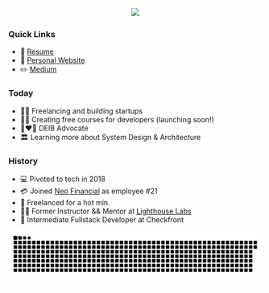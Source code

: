 <p align="center" width="100%">
   <img src="https://user-images.githubusercontent.com/38962736/180025690-ee836b18-7204-43de-adaf-079067f85631.gif" />
</p>


### Quick Links
 - :page_with_curl:	[Resume](https://github.com/connkat/Resume/blob/master/KConnolly.pdf)
 - :floppy_disk:	[Personal Website](http://connkat.com)
 - :pencil2:	[Medium](https://medium.com/@connkat)

### Today 
 - :construction_worker_woman:   Freelancing and building startups
 - :woman_student:   Creating free courses for developers (launching soon!)
 - :couple_with_heart_woman_woman:   DEIB Advocate
 - :classical_building:   Learning more about System Design & Architecture

### History 
 - :computer: Pivoted to tech in 2018
 - :credit_card:	 Joined [Neo Financial](http://neofinancial.com) as employee #21
 - :money_with_wings:	Freelanced for a hot min.
 - :woman_teacher:	Former Instructor && Mentor at [Lighthouse Labs](http://lighthouselabs.ca)
 - :palm_tree:   Intermediate Fullstack Developer at Checkfront


![Snake animation](https://raw.githubusercontent.com/connkat/connkat/output/github-contribution-grid-snake-dark.svg)
